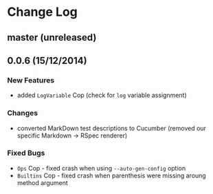 # Change Log

## master (unreleased)

## 0.0.6 (15/12/2014)

### New Features

- added `LogVariable` Cop (check for `log` variable assignment)

### Changes

- converted MarkDown test descriptions to Cucumber (removed our specific
  Markdown -> RSpec renderer)

### Fixed Bugs

- `Ops` Cop - fixed crash when using `--auto-gen-config` option
- `Builtins` Cop - fixed crash when parenthesis were missing aroung method argument
